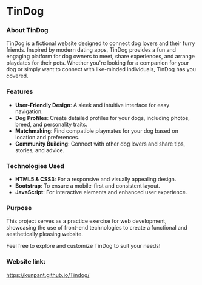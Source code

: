 <h1> TinDog </h1>

### About TinDog

TinDog is a fictional website designed to connect dog lovers and their furry friends. Inspired by modern dating apps, TinDog provides a fun and engaging platform for dog owners to meet, share experiences, and arrange playdates for their pets. Whether you're looking for a companion for your dog or simply want to connect with like-minded individuals, TinDog has you covered.

### Features

- **User-Friendly Design**: A sleek and intuitive interface for easy navigation.
- **Dog Profiles**: Create detailed profiles for your dogs, including photos, breed, and personality traits.
- **Matchmaking**: Find compatible playmates for your dog based on location and preferences.
- **Community Building**: Connect with other dog lovers and share tips, stories, and advice.

### Technologies Used

- **HTML5 & CSS3**: For a responsive and visually appealing design.
- **Bootstrap**: To ensure a mobile-first and consistent layout.
- **JavaScript**: For interactive elements and enhanced user experience.

### Purpose

This project serves as a practice exercise for web development, showcasing the use of front-end technologies to create a functional and aesthetically pleasing website.

Feel free to explore and customize TinDog to suit your needs!

### Website link: 
https://kunpant.github.io/Tindog/
